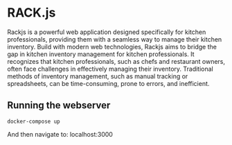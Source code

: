 # RACK.js
Rackjs is a powerful web application designed specifically for kitchen professionals, providing them with a seamless way to manage their kitchen inventory.
Build with modern web technologies, Rackjs aims to bridge the gap in kitchen inventory management for kitchen professionals. It recognizes that kitchen professionals, such as chefs and restaurant owners, often face challenges in effectively managing their inventory. Traditional methods of inventory management, such as manual tracking or spreadsheets, can be time-consuming, prone to errors, and inefficient. 
## Running the webserver
```
docker-compose up
```
And then navigate to: localhost:3000
